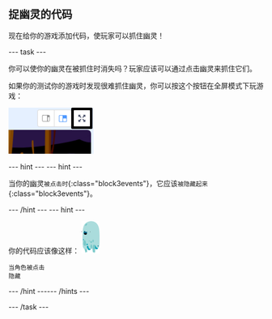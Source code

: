 ## 捉幽灵的代码

现在给你的游戏添加代码，使玩家可以抓住幽灵！

--- task ---

你可以使你的幽灵在被抓住时消失吗？玩家应该可以通过点击幽灵来抓住它们。

如果你的测试你的游戏时发现很难抓住幽灵，你可以按这个按钮在全屏模式下玩游戏：

![截图](images/ghost-fullscreen-annotated.png)

--- hint --- --- hint ---

当你的幽灵`被点击时`{:class="block3events"}，它应该`被隐藏起来`{:class="block3events"}。

--- /hint --- --- hint ---

你的代码应该像这样： ![幽灵角色](images/ghost-sprite.png)

```blocks3
当角色被点击
隐藏
```

--- /hint ------ /hints ---

--- /task ---